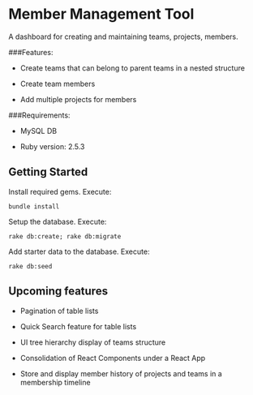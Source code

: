 # Member Management Tool

A dashboard for creating and maintaining teams, projects, members.

###Features:

* Create teams that can belong to parent teams in a nested structure

* Create team members

* Add multiple projects for members

###Requirements:

* MySQL DB

* Ruby version: 2.5.3

## Getting Started

Install required gems. Execute:
```
bundle install
```
Setup the database. Execute:
```
rake db:create; rake db:migrate
```
Add starter data to the database. Execute:
```
rake db:seed
```

## Upcoming features

* Pagination of table lists

* Quick Search feature for table lists

* UI tree hierarchy display of teams structure

* Consolidation of React Components under a React App

* Store and display member history of projects and teams in a membership timeline
